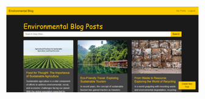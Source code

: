 ![Home page](https://github.com/murd001/BlogApp_WithSpamCommentFiltering_UsingAnLLM/blob/main/ScreenShots/home.png?raw=true)

